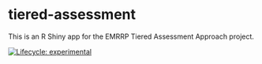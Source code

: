 # tiered-assessment
This is an R Shiny app for the EMRRP Tiered Assessment Approach project.

<!-- badges: start -->
[![Lifecycle: experimental](https://img.shields.io/badge/lifecycle-experimental-orange.svg)](https://lifecycle.r-lib.org/articles/stages.html#experimental)
<!-- badges: end -->

